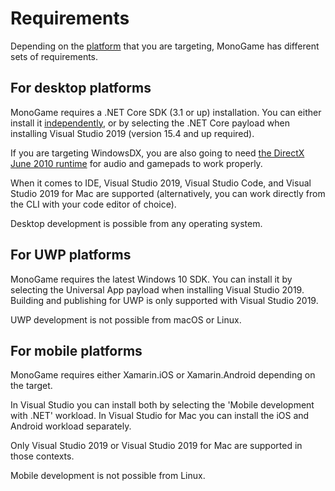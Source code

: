 # Requirements

Depending on the [platform](platforms.md) that you are targeting, MonoGame has different sets of requirements.

## For desktop platforms

MonoGame requires a .NET Core SDK (3.1 or up) installation.
You can either install it [independently](https://dotnet.microsoft.com/download/dotnet-core), or by selecting the .NET Core payload when installing Visual Studio 2019 (version 15.4 and up required).

If you are targeting WindowsDX, you are also going to need [the DirectX June 2010 runtime](https://www.microsoft.com/en-us/download/details.aspx?id=8109) for audio and gamepads to work properly.

When it comes to IDE, Visual Studio 2019, Visual Studio Code, and Visual Studio 2019 for Mac are supported (alternatively, you can work directly from the CLI with your code editor of choice).

Desktop development is possible from any operating system.

## For UWP platforms

MonoGame requires the latest Windows 10 SDK.
You can install it by selecting the Universal App payload when installing Visual Studio 2019.
Building and publishing for UWP is only supported with Visual Studio 2019.

UWP development is not possible from macOS or Linux.

## For mobile platforms

MonoGame requires either Xamarin.iOS or Xamarin.Android depending on the target.

In Visual Studio you can install both by selecting the 'Mobile development with .NET' workload.
In Visual Studio for Mac you can install the iOS and Android workload separately.

Only Visual Studio 2019 or Visual Studio 2019 for Mac are supported in those contexts.

Mobile development is not possible from Linux.
